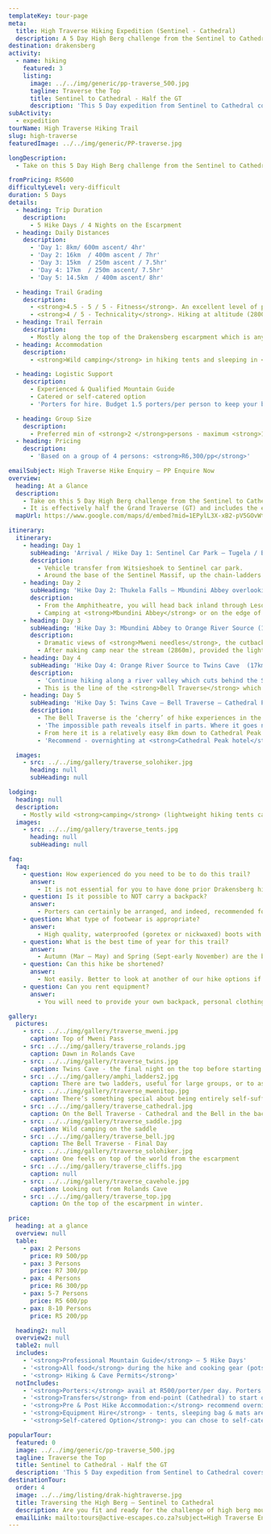 ```yaml
---
templateKey: tour-page
meta:
  title: High Traverse Hiking Expedition (Sentinel - Cathedral)
  description: A 5 Day High Berg challenge from the Sentinel to Cathedral via the famous Bell Traverse. Sleeping in tents and caves, this is an expedition-style trail.
destination: drakensberg
activity:
  - name: hiking
    featured: 3
    listing:
      image: ../../img/generic/pp-traverse_500.jpg
      tagline: Traverse the Top
      title: Sentinel to Cathedral - Half the GT
      description: 'This 5 Day expedition from Sentinel to Cathedral covers half the Grand Traverse (GT), and is a bucket-list trail for the strong hiker. Guided by a professional and camping wild in tents and caves. The Bell Traverse from Twins to Buggers is arguably the climax of High Berg trails.'
subActivity:
  - expedition
tourName: High Traverse Hiking Trail
slug: high-traverse
featuredImage: ../../img/generic/PP-traverse.jpg

longDescription:
  - Take on this 5 Day High Berg challenge from the Sentinel to Cathedral Peak Hotel via the famous Bell Traverse. Sleeping in tents and caves, this is an adventurous expedition-style trail. A bucket-list hike, but should only be attempted by the fit.

fromPricing: R5600
difficultyLevel: very-difficult
duration: 5 Days
details:
  - heading: Trip Duration
    description:
      - 5 Hike Days / 4 Nights on the Escarpment
  - heading: Daily Distances
    description:
      - 'Day 1: 8km/ 600m ascent/ 4hr'
      - 'Day 2: 16km  / 400m ascent / 7hr'
      - 'Day 3: 15km  / 250m ascent / 7.5hr'
      - 'Day 4: 17km  / 250m ascent/ 7.5hr'
      - 'Day 5: 14.5km  / 400m ascent/ 8hr'

  - heading: Trail Grading
    description:
      - <strong>4.5 - 5 / 5 - Fitness</strong>. An excellent level of physical fitness is required for this high berg hike
      - <strong>4 / 5 - Technicality</strong>. Hiking at altitude (2800 – 3000m) with a backpack, even if porters are taken. Exposed sections and rugged in most parts.
  - heading: Trail Terrain
    description:
      - Mostly along the top of the Drakensberg escarpment which is anything but flat. Some long steep passes and descents. Preceding injuries will be felt over this terrain.
  - heading: Accommodation
    description:
      - <strong>Wild camping</strong> in hiking tents and sleeping in <strong>caves</strong> or overhangs.

  - heading: Logistic Support
    description:
      - Experienced & Qualified Mountain Guide
      - Catered or self-catered option
      - 'Porters for hire. Budget 1.5 porters/per person to keep your backpack weight <10kg'

  - heading: Group Size
    description:
      - Preferred min of <strong>2 </strong>persons - maximum <strong>10</strong> per guide
  - heading: Pricing
    description:
      - 'Based on a group of 4 persons: <strong>R6,300/pp</strong>'

emailSubject: High Traverse Hike Enquiry – PP Enquire Now
overview:
  heading: At a Glance
  description:
    - Take on this 5 Day High Berg challenge from the Sentinel to Cathedral Peak Hotel via the famous Bell Traverse. Overnighting in tents and caves, this is a bucket-list hike for the fit and adventurous.
    - It is effectively half the Grand Traverse (GT) and includes the epic 'Bell Traverse' which the GT does not.
  mapUrl: https://www.google.com/maps/d/embed?mid=1EPylL3X-xB2-pV5GOvWtoLV17zgurlfo&usp=en

itinerary:
  itinerary:
    - heading: Day 1
      subHeading: 'Arrival / Hike Day 1: Sentinel Car Park – Tugela / Bilanjil Falls (8km/ 600m ascent/ 4hr)'
      description:
        - Vehicle transfer from Witsieshoek to Sentinel car park.
        - Around the base of the Sentinel Massif, up the chain-ladders and summit the escarpment. Camping near the Thukela falls or 1km further at <strong>Bilanjil falls</strong> (2960m).
    - heading: Day 2
      subHeading: 'Hike Day 2: Thukela Falls – Mbundini Abbey overlooking Madonna & her worshippers (16km  / 400m ascent / 7hr)'
      description:
        - From the Amphitheatre, you will head back inland through Lesotho following the Kubeda river.
        - Camping at <strong>Mbundini Abbey</strong> or on the edge of <strong>Fangs Pass</strong>, the well-known feature of ‘Madonna and her Worshippers’ comes into view.
    - heading: Day 3
      subHeading: 'Hike Day 3: Mbundini Abbey to Orange River Source (15km  / min 250m ascent / 7.5hr)'
      description:
        - Dramatic views of <strong>Mweni needles</strong>, the cutback and Rockeries beyond.
        - After making camp near the stream (2860m), provided the light is good and you have the stamina, it’s worth walking out to either the top of Mnweni pass, or <strong>Rockeries Pass</strong> (both about 30mins from camp) for sundowner views.
    - heading: Day 4
      subHeading: 'Hike Day 4: Orange River Source to Twins Cave  (17km  / 250m ascent/ 7.5hr)	'
      description:
        - 'Continue hiking along a river valley which cuts behind the Saddle peaks, until you can cut up to the escarpment edge which offers a superb view over the whole Cathedral Peak range: the Chessmen, the Inner and Outer Horns, the Bell and Cathedral Peak itself.'
        - This is the line of the <strong>Bell Traverse</strong> which you should expect to follow tomorrow, conditions and abilities permitting.
    - heading: Day 5
      subHeading: 'Hike Day 5: Twins Cave – Bell Traverse – Cathedral Peak Hotel  (14.5km  / 400m ascent/ 8hr)'
      description:
        - The Bell Traverse is the ‘cherry’ of hike experiences in the Drakensberg. From the moment you leave Twins cave, a surprise awaits around every corner.
        - 'The impossible path reveals itself in parts. Where it goes next, you cannot guess: around the Mitre, by the Chessmen, behind the Inner and outer Horns, around the Bell and then, before getting to the foot of the Cathedral Peak, the final big daunting challenge: Bugger’s gully.'
        - From here it is a relatively easy 8km down to Cathedral Peak hotel, via Orange Peel Gap.
        - 'Recommend - overnighting at <strong>Cathedral Peak hotel</strong> this final night'

  images:
    - src: ../../img/gallery/traverse_solohiker.jpg
      heading: null
      subHeading: null

lodging:
  heading: null
  description:
    - Mostly wild <strong>camping</strong> (lightweight hiking tents carried) close to a water source, and the opportunity to spend a night or two in a <strong>cave </strong>along the way.
  images:
    - src: ../../img/gallery/traverse_tents.jpg
      heading: null
      subHeading: null

faq:
  faq:
    - question: How experienced do you need to be to do this trail?
      answer:
        - It is not essential for you to have done prior Drakensberg hikes of this nature, but we do recommend that you have previous experience in multi-day hikes over challenging terrain. A high level of fitness and endurance is necessary for this expedition.
    - question: Is it possible to NOT carry a backpack?
      answer:
        - Porters can certainly be arranged, and indeed, recommended for almost everyone. However, porters also need to carry their own shelter and food. If you are looking to carry only a large daypack, no more than 10kgs in weight, than you should budget on approx. 1.5 porters/per person based on a group of 4 or more.  Vehicle luggage transfers are definitely NOT an option on this trail.
    - question: What type of footwear is appropriate?
      answer:
        - High quality, waterproofed (goretex or nickwaxed) boots with good ankle support and rigid rubber sole, are necessary for this trail.
    - question: What is the best time of year for this trail?
      answer:
        - Autumn (Mar – May) and Spring (Sept-early November) are the best months for this trail. Winter months generally have the most stable weather, but it will regularly drop below O deg C overnight, and snow is more possible.
    - question: Can this hike be shortened?
      answer:
        - Not easily. Better to look at another of our hike options if you looking for a long-weekender.
    - question: Can you rent equipment?
      answer:
        - You will need to provide your own backpack, personal clothing and headlight. 4-season high mountain tents, sleeping bags and mats can be rented.

gallery:
  pictures:
    - src: ../../img/gallery/traverse_mweni.jpg
      caption: Top of Mweni Pass
    - src: ../../img/gallery/traverse_rolands.jpg
      caption: Dawn in Rolands Cave
    - src: ../../img/gallery/traverse_twins.jpg
      caption: Twins Cave - the final night on the top before starting the Bell Traverse
    - src: ../../img/gallery/amphi_ladders2.jpg
      caption: There are two ladders, useful for large groups, or to ascend alongside your friend.
    - src: ../../img/gallery/traverse_mwenitop.jpg
      caption: There’s something special about being entirely self-sufficient.
    - src: ../../img/gallery/traverse_cathedral.jpg
      caption: On the Bell Traverse - Cathedral and the Bell in the background.
    - src: ../../img/gallery/traverse_saddle.jpg
      caption: Wild camping on the saddle
    - src: ../../img/gallery/traverse_bell.jpg
      caption: The Bell Traverse - Final Day
    - src: ../../img/gallery/traverse_solohiker.jpg
      caption: One feels on top of the world from the escarpment
    - src: ../../img/gallery/traverse_cliffs.jpg
      caption: null
    - src: ../../img/gallery/traverse_cavehole.jpg
      caption: Looking out from Rolands Cave
    - src: ../../img/gallery/traverse_top.jpg
      caption: On the top of the escarpment in winter.

price:
  heading: at a glance
  overview: null
  table:
    - pax: 2 Persons
      price: R9 500/pp
    - pax: 3 Persons
      price: R7 300/pp
    - pax: 4 Persons
      price: R6 300/pp
    - pax: 5-7 Persons
      price: R5 600/pp
    - pax: 8-10 Persons
      price: R5 200/pp

  heading2: null
  overview2: null
  table2: null
  includes:
    - '<strong>Professional Mountain Guide</strong> – 5 Hike Days'
    - '<strong>All food</strong> during the hike and cooking gear (pots, stove, fuel, etc)'
    - '<strong>	Hiking & Cave Permits</strong>'
  notIncludes:
    - '<strong>Porters:</strong> avail at R500/porter/per day. Porters can carry 11kg on top of their own gear. Porters are self-sufficient. If you wish to keep your backpack to a 40L (large daypack) and less than 10kgs, you should budget 1.5 porters/per person.'
    - '<strong>Transfers</strong> from end-point (Cathedral) to start of hike (Sentinel Car Park) - budget around R3500 for a group transfer in a Quantum vehicle.'
    - '<strong>Pre & Post Hike Accommodation:</strong> recommend overnighting at Witsies Lodge (approx R1100/pp/sharing B&B) & Cathedral Peak hotel at the end (approx R1800/pp - FB)'
    - '<strong>Equipment Hire</strong> - tents, sleeping bag & mats are available for hire'
    - '<strong>Self-catered Option</strong>: you can chose to self-cater (& if you have dietary constraints) - deduct R1500/pp off the pp/price.'

popularTour:
  featured: 0
  image: ../../img/generic/pp-traverse_500.jpg
  tagline: Traverse the Top
  title: Sentinel to Cathedral - Half the GT
  description: 'This 5 Day expedition from Sentinel to Cathedral covers half the Grand Traverse (GT), and is a bucket-list trail for the strong hiker. Guided by a professional and camping wild in tents and caves. The Bell Traverse from Twins to Buggers is arguably the climax of High Berg trails.'
destinationTour:
  order: 4
  image: ../../img/listing/drak-hightraverse.jpg
  title: Traversing the High Berg – Sentinel to Cathedral
  description: Are you fit and ready for the challenge of high berg mountaineering. With an experienced guide you can tackle the Drakensberg traverse from the Sentinel massif across to Cathedral Peak. 5 days / 4 nights of jaw dropping terrain, wild-camping in tents and caves along the way.
  emailLink: mailto:tours@active-escapes.co.za?subject=High Traverse Enquiry  – Drak Destination Listing
---
```

